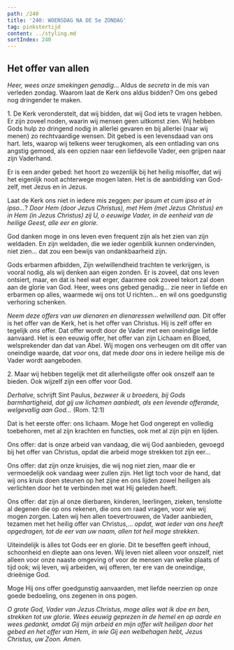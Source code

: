 ```yaml
---
path: /240
title: '240: WOENSDAG NA DE 5e ZONDAG'
tag: pinkstertijd
content: ../styling.md
sortIndex: 240
---
```


## Het offer van allen

_Heer, wees onze smekingen genadig_... Aldus de _secreta_ in de mis van verleden zondag. Waarom laat de Kerk ons aldus bidden? Om ons gebed nog dringender te maken.

1\. De Kerk veronderstelt, dat wij bidden, dat wij God iets te vragen hebben. Er zijn zoveel noden, waarin wij mensen geen uitkomst zien. Wij hebben Gods hulp zo dringend nodig in allerlei gevaren en bij allerlei (naar wij menen) zo rechtvaardige wensen. Dit gebed is een levensdaad van ons hart. Iets, waarop wij telkens weer terugkomen, als een ontlading van ons angstig gemoed, als een opzien naar een liefdevolle Vader, een grijpen naar zijn Vaderhand.

Er is een ander gebed: het hoort zo wezenlijk bij het heilig misoffer, dat wij het eigenlijk nooit achterwege mogen laten. Het is de aanbidding van God-zelf, met Jezus en in Jezus.

Laat de Kerk ons niet in iedere mis zeggen: _per ipsum et cum ipso et in ipso..._? _Door Hem (door Jezus Christus), met Hem (met Jezus Christus) en in Hem (in Jezus Christus) zij U, o eeuwige Vader, in de eenheid van de heilige Geest, alle eer en glorie._

God danken moge in ons leven even frequent zijn als het zien van zijn weldaden. En zijn weldaden, die we ieder ogenblik kunnen ondervinden, niet zien... dat zou een bewijs van ondankbaarheid zijn.

Gods erbarmen afbidden, Zijn welwillendheid trachten te verkrijgen, is vooral nodig, als wij denken aan eigen zonden. Er is zoveel, dat ons leven ontsiert, maar, en dat is heel wat erger, daarmee ook zoveel tekort zal doen aan de glorie van God. Heer, wees ons gebed genadig... zie neer in liefde en erbarmen op alles, waarmede wij ons tot U richten... en wil ons goedgunstig verhoring schenken.

_Neem deze offers van uw dienaren en dienaressen welwillend aan._ Dit offer is het offer van de Kerk, het is het offer van Christus. Hij is zelf offer en tegelijk _ons_ offer. Dat offer wordt door de Vader met een oneindige liefde aanvaard. Het is een eeuwig offer, het offer van zijn Lichaam en Bloed, welsprekender dan dat van Abel. Wij mogen ons verheugen om dit offer van oneindige waarde, dat _voor_ ons, dat mede _door_ ons in iedere heilige mis de Vader wordt aangeboden.

2\. Maar wij hebben tegelijk met dit allerheiligste offer ook onszelf aan te bieden. Ook wijzelf zijn een offer voor God.

_Derhalve,_ schrijft Sint Paulus, _bezweer ik u broeders, bij Gods barmhartigheid, dat gij uw lichamen aanbiedt, als een levende offerande, welgevallig aan God..._ (Rom. 12:1)

Dat is het eerste offer: ons lichaam. Moge het God ongerept en volledig toebehoren, met al zijn krachten en functies, ook met al zijn pijn en lijden.

Ons offer: dat is onze arbeid van vandaag, die wij God aanbieden, gevoegd bij het offer van Christus, opdat die arbeid moge strekken tot zijn eer...

Ons offer: dat zijn onze kruisjes, die wij nog niet zien, maar die er vermoedelijk ook vandaag weer zullen zijn. Het ligt toch voor de hand, dat wij ons kruis doen steunen op het zijne en ons lijden zowel heiligen als verlichten door het te verbinden met wat Hij geleden heeft.

Ons offer: dat zijn al onze dierbaren, kinderen, leerlingen, zieken, tenslotte al degenen die op ons rekenen, die ons om raad vragen, voor wie wij mogen zorgen. Laten wij hen allen toevertrouwen, de Vader aanbieden, tezamen met het heilig offer van Christus,... _opdat, wat ieder van ons heeft opgedragen, tot de eer van uw naam, allen tot heil moge strekken_.

Uiteindelijk is àlles tot Gods eer en glorie. Dit te beseffen geeft inhoud, schoonheid en diepte aan ons leven. Wij leven niet alleen voor onszelf, niet alleen voor onze naaste omgeving of voor de mensen van welke plaats of tijd ook; wij leven, wij arbeiden, wij offeren, ter ere van de oneindige, drieënige God.

Moge Hij ons offer goedgunstig aanvaarden, met liefde neerzien op onze goede bedoeling, ons zegenen in ons pogen.

_O grote God, Vader van Jezus Christus, moge alles wat ik doe en ben, strekken tot uw glorie. Wees eeuwig geprezen in de hemel en op aarde en wees gedankt, omdat Gij mijn arbeid en mijn offer wilt heiligen door het gebed en het offer van Hem, in wie Gij een welbehagen hebt, Jezus Christus, uw Zoon. Amen._
